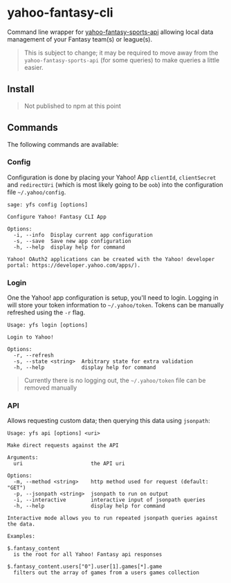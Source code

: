 # yahoo-fantasy-cli

Command line wrapper for [yahoo-fantasy-sports-api](https://github.com/whatadewitt/yahoo-fantasy-sports-api) allowing local data management of your Fantasy team(s) or league(s).

> This is subject to change; it may be required to move away from the `yahoo-fantasy-sports-api` (for some queries) to make queries a little easier.

## Install

> Not published to npm at this point

## Commands

The following commands are available:

### Config

Configuration is done by placing your Yahoo! App `clientId`, `clientSecret` and `redirectUri` (which is most likely going to be `oob`) into the configuration file `~/.yahoo/config`.

```
sage: yfs config [options]

Configure Yahoo! Fantasy CLI App

Options:
  -i, --info  Display current app configuration
  -s, --save  Save new app configuration
  -h, --help  display help for command

Yahoo! OAuth2 applications can be created with the Yahoo! developer portal: https://developer.yahoo.com/apps/).
```

### Login

One the Yahoo! app configuration is setup, you'll need to login. Logging in will store your token information to `~/.yahoo/token`. Tokens can be manually refreshed using the `-r` flag.

```
Usage: yfs login [options]

Login to Yahoo!

Options:
  -r, --refresh
  -s, --state <string>  Arbitrary state for extra validation
  -h, --help            display help for command
```

> Currently there is no logging out, the `~/.yahoo/token` file can be removed manually

### API

Allows requesting custom data; then querying this data using `jsonpath`:

```
Usage: yfs api [options] <uri>

Make direct requests against the API

Arguments:
  uri                      the API uri

Options:
  -m, --method <string>    http method used for request (default: "GET")
  -p, --jsonpath <string>  jsonpath to run on output
  -i, --interactive        interactive input of jsonpath queries
  -h, --help               display help for command

Interactive mode allows you to run repeated jsonpath queries against the data.

Examples:

$.fantasy_content
  is the root for all Yahoo! Fantasy api responses

$.fantasy_content.users["0"].user[1].games[*].game
  filters out the array of games from a users games collection
```
